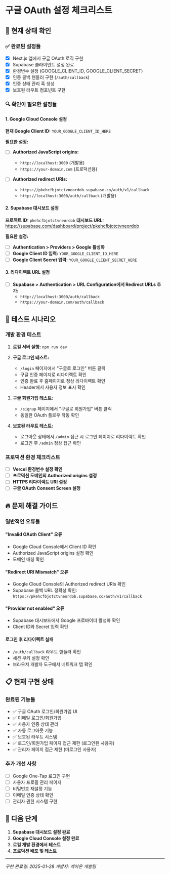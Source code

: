 # 구글 OAuth 설정 체크리스트

## 🔧 현재 상태 확인

### ✅ 완료된 설정들
- [x] Next.js 앱에서 구글 OAuth 로직 구현
- [x] Supabase 클라이언트 설정 완료
- [x] 환경변수 설정 (GOOGLE_CLIENT_ID, GOOGLE_CLIENT_SECRET)
- [x] 인증 콜백 핸들러 구현 (`/auth/callback`)
- [x] 인증 상태 관리 훅 생성
- [x] 보호된 라우트 컴포넌트 구현

### 🔍 확인이 필요한 설정들

#### 1. Google Cloud Console 설정
**현재 Google Client ID:** `YOUR_GOOGLE_CLIENT_ID_HERE`

**필요한 설정:**
- [ ] **Authorized JavaScript origins:**
  - `http://localhost:3000` (개발용)
  - `https://your-domain.com` (프로덕션용)
  
- [ ] **Authorized redirect URIs:**
  - `https://pkehcfbjotctvneordob.supabase.co/auth/v1/callback`
  - `http://localhost:3000/auth/callback` (개발용)

#### 2. Supabase 대시보드 설정
**프로젝트 ID:** `pkehcfbjotctvneordob`
**대시보드 URL:** https://supabase.com/dashboard/project/pkehcfbjotctvneordob

**필요한 설정:**
- [ ] **Authentication > Providers > Google 활성화**
- [ ] **Google Client ID 입력:** `YOUR_GOOGLE_CLIENT_ID_HERE`
- [ ] **Google Client Secret 입력:** `YOUR_GOOGLE_CLIENT_SECRET_HERE`

#### 3. 리다이렉트 URL 설정
- [ ] **Supabase > Authentication > URL Configuration에서 Redirect URLs 추가:**
  - `http://localhost:3000/auth/callback`
  - `https://your-domain.com/auth/callback`

## 🧪 테스트 시나리오

### 개발 환경 테스트
1. **로컬 서버 실행:** `npm run dev`
2. **구글 로그인 테스트:**
   - `/login` 페이지에서 "구글로 로그인" 버튼 클릭
   - 구글 인증 페이지로 리다이렉트 확인
   - 인증 완료 후 홈페이지로 정상 리다이렉트 확인
   - Header에서 사용자 정보 표시 확인

3. **구글 회원가입 테스트:**
   - `/signup` 페이지에서 "구글로 회원가입" 버튼 클릭
   - 동일한 OAuth 플로우 작동 확인

4. **보호된 라우트 테스트:**
   - 로그아웃 상태에서 `/admin` 접근 시 로그인 페이지로 리다이렉트 확인
   - 로그인 후 `/admin` 정상 접근 확인

### 프로덕션 환경 체크리스트
- [ ] **Vercel 환경변수 설정 확인**
- [ ] **프로덕션 도메인의 Authorized origins 설정**
- [ ] **HTTPS 리다이렉트 URI 설정**
- [ ] **구글 OAuth Consent Screen 설정**

## 🔥 문제 해결 가이드

### 일반적인 오류들

#### "Invalid OAuth Client" 오류
- Google Cloud Console에서 Client ID 확인
- Authorized JavaScript origins 설정 확인
- 도메인 매칭 확인

#### "Redirect URI Mismatch" 오류
- Google Cloud Console의 Authorized redirect URIs 확인
- Supabase 콜백 URL 정확성 확인: `https://pkehcfbjotctvneordob.supabase.co/auth/v1/callback`

#### "Provider not enabled" 오류
- Supabase 대시보드에서 Google 프로바이더 활성화 확인
- Client ID와 Secret 입력 확인

#### 로그인 후 리다이렉트 실패
- `/auth/callback` 라우트 핸들러 확인
- 세션 쿠키 설정 확인
- 브라우저 개발자 도구에서 네트워크 탭 확인

## 📋 현재 구현 상태

### 완료된 기능들
- ✅ 구글 OAuth 로그인/회원가입 UI
- ✅ 이메일 로그인/회원가입
- ✅ 사용자 인증 상태 관리
- ✅ 자동 로그아웃 기능
- ✅ 보호된 라우트 시스템
- ✅ 로그인/회원가입 페이지 접근 제한 (로그인된 사용자)
- ✅ 관리자 페이지 접근 제한 (미로그인 사용자)

### 추가 개선 사항
- [ ] Google One-Tap 로그인 구현
- [ ] 사용자 프로필 관리 페이지
- [ ] 비밀번호 재설정 기능
- [ ] 이메일 인증 상태 확인
- [ ] 관리자 권한 시스템 구현

## 🚀 다음 단계

1. **Supabase 대시보드 설정 완료**
2. **Google Cloud Console 설정 완료**  
3. **로컬 개발 환경에서 테스트**
4. **프로덕션 배포 및 테스트**

---

*구현 완료일: 2025-01-28*
*개발자: 케어온 개발팀*

